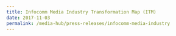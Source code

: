 ```yaml
---
title: Infocomm Media Industry Transformation Map (ITM)
date: 2017-11-03
permalink: /media-hub/press-releases/infocomm-media-industry
---
```

